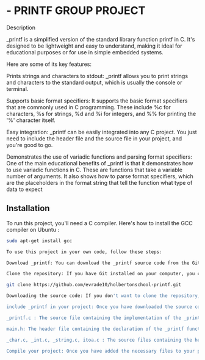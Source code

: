 # - PRINTF GROUP PROJECT



Description

_printf is a simplified version of the standard library function printf in C. It's designed to be lightweight and easy to understand, making it ideal for educational purposes or for use in simple embedded systems.

Here are some of its key features:

Prints strings and characters to stdout: _printf allows you to print strings and characters to the standard output, which is usually the console or terminal.

Supports basic format specifiers: It supports the basic format specifiers that are commonly used in C programming. These include %c for characters, %s for strings, %d and %i for integers, and %% for printing the '%' character itself.

Easy integration: _printf can be easily integrated into any C project. You just need to include the header file and the source file in your project, and you're good to go.

Demonstrates the use of variadic functions and parsing format specifiers: One of the main educational benefits of _printf is that it demonstrates how to use variadic functions in C. These are functions that take a variable number of arguments. It also shows how to parse format specifiers, which are the placeholders in the format string that tell the function what type of data to expect

## Installation

To run this project, you'll need a C compiler. Here's how to install the GCC compiler on Ubuntu :

```bash
sudo apt-get install gcc

To use this project in your own code, follow these steps:

Download _printf: You can download the _printf source code from the GitHub repository using one of the following methods:

Clone the repository: If you have Git installed on your computer, you can clone the repository using the following command:

git clone https://github.com/evrade10/holbertonschool-printf.git

Downloading the source code: If you don't want to clone the repository, you can download the source code as a ZIP file by clicking on the "Code" button on the repository page and selecting "Download ZIP".

include _printf in your project: Once you have downloaded the source code, you need to add the following files to your project:

_printf.c : The source file containing the implementation of the _printf function.

main.h: The header file containing the declaration of the _printf function.

_char.c, _int.c, _string.c, itoa.c : The source files containing the helper functions used by _printf.

Compile your project: Once you have added the necessary files to your project, you can use the _printf function in your code. To do this, you need to include the main.h header file in your source files where you want to use the _printf function.
